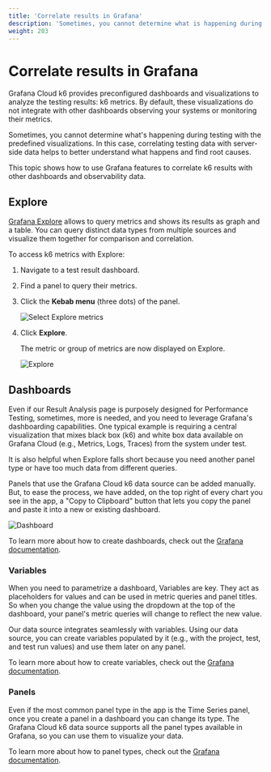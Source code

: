 ```yaml
---
title: 'Correlate results in Grafana'
description: 'Sometimes, you cannot determine what is happening during testing with the test result dashboard. Correlating testing data with server-side data helps to better understand what happens and find root causes.'
weight: 203
---
```


# Correlate results in Grafana

Grafana Cloud k6 provides preconfigured dashboards and visualizations to analyze the testing results: k6 metrics. By default, these visualizations do not integrate with other dashboards observing your systems or monitoring their metrics.

Sometimes, you cannot determine what's happening during testing with the predefined visualizations. In this case, correlating testing data with server-side data helps to better understand what happens and find root causes.

This topic shows how to use Grafana features to correlate k6 results with other dashboards and observability data.

## Explore

[Grafana Explore](/docs/grafana/latest/explore/) allows to query metrics and shows its results as graph and a table. You can query distinct data types from multiple sources and visualize them together for comparison and correlation.

To access k6 metrics with Explore:

1. Navigate to a test result dashboard.
2. Find a panel to query their metrics.
3. Click the **Kebab menu** (three dots) of the panel.

	![Select Explore metrics](/media/docs/k6/screenshot-grafana-cloud-kebab-menu.png)

4. Click **Explore**.

	The metric or group of metrics are now displayed on Explore.

	![Explore](/media/docs/k6/screenshot-grafana-cloud-explore.png)

## Dashboards

Even if our Result Analysis page is purposely designed for Performance Testing, sometimes, more is needed, and you need to leverage Grafana's dashboarding capabilities. One typical example is requiring a central visualization that mixes black box (k6) and white box data available on Grafana Cloud (e.g., Metrics, Logs, Traces) from the system under test. 

It is also helpful when Explore falls short because you need another panel type or have too much data from different queries.

Panels that use the Grafana Cloud k6 data source can be added manually. But, to ease the process, we have added, on the top right of every chart you see in the app, a "Copy to Clipboard" button that lets you copy the panel and paste it into a new or existing dashboard.

![Dashboard](/media/docs/k6/screenshot-grafana-cloud-dashboard.png)

To learn more about how to create dashboards, check out the [Grafana documentation](https://grafana.com/docs/grafana/latest/dashboards/).

### Variables

When you need to parametrize a dashboard, Variables are key. They act as placeholders for values and can be used in metric queries and panel titles. So when you change the value using the dropdown at the top of the dashboard, your panel's metric queries will change to reflect the new value.

Our data source integrates seamlessly with variables. Using our data source, you can create variables populated by it (e.g., with the project, test, and test run values) and use them later on any panel.

To learn more about how to create variables, check out the [Grafana documentation](https://grafana.com/docs/grafana/latest/variables/).

### Panels

Even if the most common panel type in the app is the Time Series panel, once you create a panel in a dashboard you can change its type. The Grafana Cloud k6 data source supports all the panel types available in Grafana, so you can use them to visualize your data.

To learn more about how to panel types, check out the [Grafana documentation](https://grafana.com/docs/grafana/latest/panels-visualizations/).
